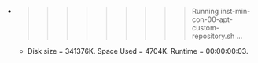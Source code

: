 * >>>>>>>>> Running inst-min-con-00-apt-custom-repository.sh ...
  * Disk size = 341376K. Space Used = 4704K. Runtime = 00:00:00:03.
